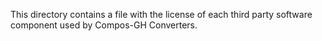This directory contains a file with the license of each third party software component used by Compos-GH Converters.
